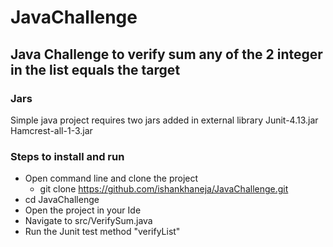 # JavaChallenge

## Java Challenge to verify sum any of the 2 integer in the list equals the target

### Jars
Simple java project requires two jars added in external library
Junit-4.13.jar
Hamcrest-all-1-3.jar

### Steps to install and run
- Open command line and clone the project
  - git clone https://github.com/ishankhaneja/JavaChallenge.git
- cd JavaChallenge
- Open the project in your Ide
- Navigate to src/VerifySum.java
- Run the Junit test method "verifyList"
